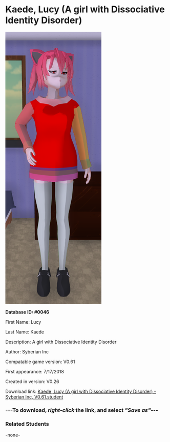 # Kaede, Lucy (A girl with Dissociative Identity Disorder)

<img src="../../Files/Images/Kaede, Lucy (A girl with Dissociative Identity Disorder).png" title="Kaede, Lucy (A girl with Dissociative Identity Disorder) - Syberian Inc, V0.61">

**Database ID: #0046**

First Name: Lucy

Last Name: Kaede

Description: A girl with Dissociative Identity Disorder

Author: Syberian Inc

Compatable game version: V0.61

First appearance: 7/17/2018

Created in version: V0.26

Download link: <a href="https://raw.githubusercontent.com/Arbiter1223/Daigaku-Gurashi-Custom-Students/master/Files/Student%20Files/Kaede%2C%20Lucy%20(A%20girl%20with%20Dissociative%20Identity%20Disorder)%20-%20Syberian%20Inc%2C%20V0.61.student">Kaede, Lucy (A girl with Dissociative Identity Disorder) - Syberian Inc, V0.61.student</a>

### ---**To download, _right-click_ the link, and select _"Save as"_**---

### Related Students

-none-
